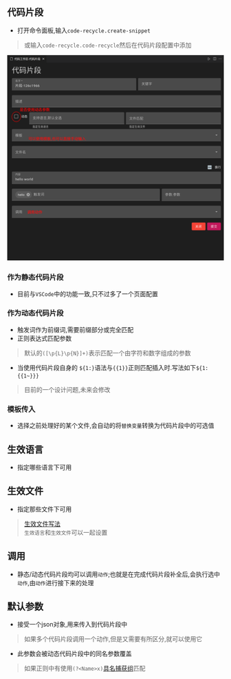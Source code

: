 ## 代码片段

- 打开命令面板,输入`code-recycle.create-snippet`
> 或输入`code-recycle.code-recycle`然后在代码片段配置中添加

![创建代码片段](../image/创建代码片段.png)

### 作为静态代码片段

- 目前与`VSCode`中的功能一致,只不过多了一个页面配置

### 作为动态代码片段

- 触发词作为前缀词,需要前缀部分或完全匹配
- 正则表达式匹配参数
> 默认的`([\p{L}\p{N}]+)`表示匹配一个由字符和数字组成的参数
- 当使用代码片段自身的 `${1:}`语法与`{{1}}`正则匹配插入时.写法如下`${1:{{1~}}}`
> 目前的一个设计问题,未来会修改
### 模板传入

- 选择之前处理好的某个文件,会自动的将`替换变量`转换为代码片段中的可选值

## 生效语言

- 指定哪些语言下可用

## 生效文件

- 指定那些文件下可用
> [生效文件写法](https://code.visualstudio.com/docs/editor/glob-patterns)  
> `生效语言`和`生效文件`可以一起设置

## 调用

- 静态/动态代码片段均可以调用`动作`;也就是在完成代码片段补全后,会执行选中`动作`,由`动作`进行接下来的处理

## 默认参数

- 接受一个json对象,用来传入到代码片段中
> 如果多个代码片段调用一个动作,但是又需要有所区分,就可以使用它
- 此参数会被动态代码片段中的同名参数覆盖
> 如果正则中有使用`(?<Name>x)`[具名捕获组](https://developer.mozilla.org/zh-CN/docs/Web/JavaScript/Guide/Regular_expressions/Groups_and_backreferences)匹配
